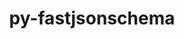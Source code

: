 ---
title: "py-fastjsonschema"
layout: cache
categories: [package, develop]
meta: {"compilers": ["gcc@=11.1.0", "gcc@=11.4.0", "gcc@=7.3.1", "gcc@=9.4.0", "oneapi@=2024.2.1"], "num_specs": 48, "num_specs_by_stack": {"aws-isc": 1, "aws-isc-aarch64": 1, "data-vis-sdk": 7, "e4s": 7, "e4s-neoverse-v2": 7, "e4s-neoverse_v1": 2, "e4s-oneapi": 21, "e4s-power": 2, "root": 48}, "oss": ["amzn2", "ubuntu20.04", "ubuntu22.04"], "platforms": ["linux"], "stacks": ["aws-isc", "aws-isc-aarch64", "data-vis-sdk", "e4s", "e4s-neoverse-v2", "e4s-neoverse_v1", "e4s-oneapi", "e4s-power", "root"], "targets": ["aarch64", "neoverse_v1", "neoverse_v2", "ppc64le", "x86_64_v3"], "versions": ["2.16.3", "2.21.1"]}
spec_details: [{"compiler": "oneapi@=2024.2.1", "hash": "266h2l6thfgqxo4iggftwxu7waovkuh5", "os": "ubuntu22.04", "platform": "linux", "size": "-", "stacks": ["e4s-oneapi", "root"], "target": "x86_64_v3", "variants": ["build_system=python_pip"], "versions": ["2.21.1"]}, {"compiler": "gcc@=7.3.1", "hash": "2oymhgplhz5vaitf4tpehb32qwd46ztf", "os": "amzn2", "platform": "linux", "size": "-", "stacks": ["aws-isc-aarch64", "root"], "target": "aarch64", "variants": ["build_system=python_pip"], "versions": ["2.16.3"]}, {"compiler": "oneapi@=2024.2.1", "hash": "3fsyo44jwuicanz44ypm4bja5wxjlneg", "os": "ubuntu22.04", "platform": "linux", "size": "-", "stacks": ["e4s-oneapi", "root"], "target": "x86_64_v3", "variants": ["build_system=python_pip"], "versions": ["2.21.1"]}, {"compiler": "gcc@=11.4.0", "hash": "3r7wiw7wkoftlhnrimcjvrymhoh2akhd", "os": "ubuntu22.04", "platform": "linux", "size": "-", "stacks": ["e4s", "root"], "target": "x86_64_v3", "variants": ["build_system=python_pip"], "versions": ["2.21.1"]}, {"compiler": "oneapi@=2024.2.1", "hash": "4cvdrcxw7sek3s3qnp3fkq6erfknmtcx", "os": "ubuntu22.04", "platform": "linux", "size": "-", "stacks": ["e4s-oneapi", "root"], "target": "x86_64_v3", "variants": ["build_system=python_pip"], "versions": ["2.21.1"]}, {"compiler": "gcc@=11.4.0", "hash": "5ba34n6jhetnrlx7nrw5nqsi2y5zeqa4", "os": "ubuntu22.04", "platform": "linux", "size": "-", "stacks": ["e4s-neoverse-v2", "root"], "target": "neoverse_v2", "variants": ["build_system=python_pip"], "versions": ["2.21.1"]}, {"compiler": "oneapi@=2024.2.1", "hash": "5jjutdplyxpnx74dbhdfzij7l4l2u4cm", "os": "ubuntu22.04", "platform": "linux", "size": "-", "stacks": ["e4s-oneapi", "root"], "target": "x86_64_v3", "variants": ["build_system=python_pip"], "versions": ["2.21.1"]}, {"compiler": "gcc@=11.1.0", "hash": "6ngsmdpodp4inkqflefgifp556rmgdoc", "os": "ubuntu20.04", "platform": "linux", "size": "-", "stacks": ["data-vis-sdk", "root"], "target": "x86_64_v3", "variants": ["build_system=python_pip"], "versions": ["2.21.1"]}, {"compiler": "oneapi@=2024.2.1", "hash": "6qerm335evt633434fxbpbascr4kwwl4", "os": "ubuntu22.04", "platform": "linux", "size": "-", "stacks": ["e4s-oneapi", "root"], "target": "x86_64_v3", "variants": ["build_system=python_pip"], "versions": ["2.21.1"]}, {"compiler": "gcc@=11.4.0", "hash": "6rijzfk4y5keofglewchhsd3uy7okqoc", "os": "ubuntu22.04", "platform": "linux", "size": "-", "stacks": ["e4s-neoverse-v2", "root"], "target": "neoverse_v2", "variants": ["build_system=python_pip"], "versions": ["2.21.1"]}, {"compiler": "gcc@=11.4.0", "hash": "76c3fzqfysd2bguvtflsshko4fb5fxuq", "os": "ubuntu22.04", "platform": "linux", "size": "-", "stacks": ["e4s", "root"], "target": "x86_64_v3", "variants": ["build_system=python_pip"], "versions": ["2.21.1"]}, {"compiler": "oneapi@=2024.2.1", "hash": "cjnnmrwor7uoy5qattiubo3v3uao4r2l", "os": "ubuntu22.04", "platform": "linux", "size": "-", "stacks": ["e4s-oneapi", "root"], "target": "x86_64_v3", "variants": ["build_system=python_pip"], "versions": ["2.21.1"]}, {"compiler": "oneapi@=2024.2.1", "hash": "ddqtv624z5wljxkrmj3h3mrd77j45kfy", "os": "ubuntu22.04", "platform": "linux", "size": "-", "stacks": ["e4s-oneapi", "root"], "target": "x86_64_v3", "variants": ["build_system=python_pip"], "versions": ["2.21.1"]}, {"compiler": "gcc@=11.4.0", "hash": "drmolzqo7yyc3w3ct3tksoxukswqkf4c", "os": "ubuntu22.04", "platform": "linux", "size": "-", "stacks": ["e4s-neoverse-v2", "root"], "target": "neoverse_v2", "variants": ["build_system=python_pip"], "versions": ["2.21.1"]}, {"compiler": "gcc@=11.1.0", "hash": "ebv6h647av2hoesypemtnlmsro5g2v2o", "os": "ubuntu20.04", "platform": "linux", "size": "-", "stacks": ["data-vis-sdk", "root"], "target": "x86_64_v3", "variants": ["build_system=python_pip"], "versions": ["2.21.1"]}, {"compiler": "gcc@=11.4.0", "hash": "eiotfrrus52d7yslofrairzd5iukdhu7", "os": "ubuntu22.04", "platform": "linux", "size": "-", "stacks": ["e4s-neoverse-v2", "root"], "target": "neoverse_v2", "variants": ["build_system=python_pip"], "versions": ["2.21.1"]}, {"compiler": "oneapi@=2024.2.1", "hash": "f4vscthlc5vv6b2kbcrr7ej3l65qqblj", "os": "ubuntu22.04", "platform": "linux", "size": "-", "stacks": ["e4s-oneapi", "root"], "target": "x86_64_v3", "variants": ["build_system=python_pip"], "versions": ["2.21.1"]}, {"compiler": "gcc@=9.4.0", "hash": "gl2e6c73g6tqjfwjtdbp4fi53p44ot4g", "os": "ubuntu20.04", "platform": "linux", "size": "-", "stacks": ["e4s-power", "root"], "target": "ppc64le", "variants": ["build_system=python_pip"], "versions": ["2.16.3"]}, {"compiler": "gcc@=11.4.0", "hash": "h45q4nmwlgaajza7mqfbo4nr47bufhtn", "os": "ubuntu22.04", "platform": "linux", "size": "-", "stacks": ["e4s-neoverse-v2", "root"], "target": "neoverse_v2", "variants": ["build_system=python_pip"], "versions": ["2.21.1"]}, {"compiler": "gcc@=11.4.0", "hash": "ilrc2zqjr4vxo5xafevvq7s3ltdv2cdi", "os": "ubuntu22.04", "platform": "linux", "size": "-", "stacks": ["e4s", "root"], "target": "x86_64_v3", "variants": ["build_system=python_pip"], "versions": ["2.21.1"]}, {"compiler": "gcc@=11.1.0", "hash": "jiclqwiyd3bh7eodxpeatof5dpg4l4up", "os": "ubuntu20.04", "platform": "linux", "size": "-", "stacks": ["data-vis-sdk", "root"], "target": "x86_64_v3", "variants": ["build_system=python_pip"], "versions": ["2.21.1"]}, {"compiler": "oneapi@=2024.2.1", "hash": "jt56nw6wxyv75ap2cvgidu52she7hbun", "os": "ubuntu22.04", "platform": "linux", "size": "-", "stacks": ["e4s-oneapi", "root"], "target": "x86_64_v3", "variants": ["build_system=python_pip"], "versions": ["2.21.1"]}, {"compiler": "oneapi@=2024.2.1", "hash": "k4seo4t6jrcax25xlrloyp3nkschpaik", "os": "ubuntu22.04", "platform": "linux", "size": "-", "stacks": ["e4s-oneapi", "root"], "target": "x86_64_v3", "variants": ["build_system=python_pip"], "versions": ["2.21.1"]}, {"compiler": "gcc@=7.3.1", "hash": "kyzbwydmcd7jvxewumppnrlzqp6xozbr", "os": "amzn2", "platform": "linux", "size": "-", "stacks": ["aws-isc", "root"], "target": "x86_64_v3", "variants": ["build_system=python_pip"], "versions": ["2.16.3"]}, {"compiler": "gcc@=11.4.0", "hash": "l4uhixowvfp3st4zmrfw5xvhl6deepey", "os": "ubuntu22.04", "platform": "linux", "size": "-", "stacks": ["e4s-neoverse_v1", "root"], "target": "neoverse_v1", "variants": ["build_system=python_pip"], "versions": ["2.16.3"]}, {"compiler": "gcc@=11.1.0", "hash": "m46pylm5z2bt33zu6dgjvtcn4fn33w7o", "os": "ubuntu20.04", "platform": "linux", "size": "-", "stacks": ["data-vis-sdk", "root"], "target": "x86_64_v3", "variants": ["build_system=python_pip"], "versions": ["2.21.1"]}, {"compiler": "gcc@=11.4.0", "hash": "maik57d5e2c3knujieei7pujy45e2c3l", "os": "ubuntu22.04", "platform": "linux", "size": "-", "stacks": ["e4s-neoverse-v2", "root"], "target": "neoverse_v2", "variants": ["build_system=python_pip"], "versions": ["2.21.1"]}, {"compiler": "oneapi@=2024.2.1", "hash": "n233tdcu3fnq4nb6agepmouihxavknm6", "os": "ubuntu22.04", "platform": "linux", "size": "-", "stacks": ["e4s-oneapi", "root"], "target": "x86_64_v3", "variants": ["build_system=python_pip"], "versions": ["2.21.1"]}, {"compiler": "gcc@=11.1.0", "hash": "n2n3chrg43et4dc4hgvlkco3ip3iekwq", "os": "ubuntu20.04", "platform": "linux", "size": "-", "stacks": ["data-vis-sdk", "root"], "target": "x86_64_v3", "variants": ["build_system=python_pip"], "versions": ["2.21.1"]}, {"compiler": "oneapi@=2024.2.1", "hash": "n6tkflvb3qrvfaojaorjzui2vnovv5tq", "os": "ubuntu22.04", "platform": "linux", "size": "-", "stacks": ["e4s-oneapi", "root"], "target": "x86_64_v3", "variants": ["build_system=python_pip"], "versions": ["2.21.1"]}, {"compiler": "gcc@=11.4.0", "hash": "npoak5ei22w4vxacxq6u5k66zd6pkqr6", "os": "ubuntu22.04", "platform": "linux", "size": "-", "stacks": ["e4s", "root"], "target": "x86_64_v3", "variants": ["build_system=python_pip"], "versions": ["2.21.1"]}, {"compiler": "gcc@=11.4.0", "hash": "nsfqeepyfriicetawvtbsgexwcza42ws", "os": "ubuntu22.04", "platform": "linux", "size": "-", "stacks": ["e4s", "root"], "target": "x86_64_v3", "variants": ["build_system=python_pip"], "versions": ["2.21.1"]}, {"compiler": "oneapi@=2024.2.1", "hash": "nzioukpiv2bynk5u64xgs4l7vxpqhy6s", "os": "ubuntu22.04", "platform": "linux", "size": "-", "stacks": ["e4s-oneapi", "root"], "target": "x86_64_v3", "variants": ["build_system=python_pip"], "versions": ["2.21.1"]}, {"compiler": "oneapi@=2024.2.1", "hash": "ohlxvhidnzimgau7mpsnbmoyg6yphnjv", "os": "ubuntu22.04", "platform": "linux", "size": "-", "stacks": ["e4s-oneapi", "root"], "target": "x86_64_v3", "variants": ["build_system=python_pip"], "versions": ["2.21.1"]}, {"compiler": "oneapi@=2024.2.1", "hash": "pdzt2gtoynxutfvrcfpn5jyz54u5dxyi", "os": "ubuntu22.04", "platform": "linux", "size": "-", "stacks": ["e4s-oneapi", "root"], "target": "x86_64_v3", "variants": ["build_system=python_pip"], "versions": ["2.21.1"]}, {"compiler": "gcc@=11.4.0", "hash": "rldrlgn5rdcttmy5plgqjxkxy57khtj7", "os": "ubuntu22.04", "platform": "linux", "size": "-", "stacks": ["e4s-neoverse-v2", "root"], "target": "neoverse_v2", "variants": ["build_system=python_pip"], "versions": ["2.21.1"]}, {"compiler": "oneapi@=2024.2.1", "hash": "smocg4rlhtvvtct2xqkkmr7u4rrfatlp", "os": "ubuntu22.04", "platform": "linux", "size": "-", "stacks": ["e4s-oneapi", "root"], "target": "x86_64_v3", "variants": ["build_system=python_pip"], "versions": ["2.21.1"]}, {"compiler": "gcc@=11.4.0", "hash": "t7ozf2gkok7eyefcugjul75g56j4w22v", "os": "ubuntu22.04", "platform": "linux", "size": "-", "stacks": ["e4s", "root"], "target": "x86_64_v3", "variants": ["build_system=python_pip"], "versions": ["2.21.1"]}, {"compiler": "gcc@=11.1.0", "hash": "txxvpdstsdiiw2xideulixb3hy6eofvj", "os": "ubuntu20.04", "platform": "linux", "size": "-", "stacks": ["data-vis-sdk", "root"], "target": "x86_64_v3", "variants": ["build_system=python_pip"], "versions": ["2.21.1"]}, {"compiler": "oneapi@=2024.2.1", "hash": "ub2u7zox5iauknlfrirm4rr5ifuv5nmj", "os": "ubuntu22.04", "platform": "linux", "size": "-", "stacks": ["e4s-oneapi", "root"], "target": "x86_64_v3", "variants": ["build_system=python_pip"], "versions": ["2.21.1"]}, {"compiler": "gcc@=11.4.0", "hash": "wjips56m2rylkfv2c37ve5ishktoxquw", "os": "ubuntu22.04", "platform": "linux", "size": "-", "stacks": ["e4s-neoverse_v1", "root"], "target": "neoverse_v1", "variants": ["build_system=python_pip"], "versions": ["2.16.3"]}, {"compiler": "oneapi@=2024.2.1", "hash": "wkc23okpk4telqqhll55rl435hdkvuvq", "os": "ubuntu22.04", "platform": "linux", "size": "-", "stacks": ["e4s-oneapi", "root"], "target": "x86_64_v3", "variants": ["build_system=python_pip"], "versions": ["2.21.1"]}, {"compiler": "gcc@=11.1.0", "hash": "wt4kyf7wtbvx3hp7q7sjurhlv3kef6go", "os": "ubuntu20.04", "platform": "linux", "size": "-", "stacks": ["data-vis-sdk", "root"], "target": "x86_64_v3", "variants": ["build_system=python_pip"], "versions": ["2.21.1"]}, {"compiler": "oneapi@=2024.2.1", "hash": "y6rz6wrza67sqabzaxtcyxopu33rchur", "os": "ubuntu22.04", "platform": "linux", "size": "-", "stacks": ["e4s-oneapi", "root"], "target": "x86_64_v3", "variants": ["build_system=python_pip"], "versions": ["2.21.1"]}, {"compiler": "oneapi@=2024.2.1", "hash": "ycwv7gzhftp7gzumhsykhirgx7m6sqya", "os": "ubuntu22.04", "platform": "linux", "size": "-", "stacks": ["e4s-oneapi", "root"], "target": "x86_64_v3", "variants": ["build_system=python_pip"], "versions": ["2.21.1"]}, {"compiler": "gcc@=9.4.0", "hash": "yv4tkckbcfdnu3rbdprieavhhnsywflv", "os": "ubuntu20.04", "platform": "linux", "size": "-", "stacks": ["e4s-power", "root"], "target": "ppc64le", "variants": ["build_system=python_pip"], "versions": ["2.16.3"]}, {"compiler": "gcc@=11.4.0", "hash": "yvak2sht45ltq4ecxoysstnxvzgwhjld", "os": "ubuntu22.04", "platform": "linux", "size": "-", "stacks": ["e4s", "root"], "target": "x86_64_v3", "variants": ["build_system=python_pip"], "versions": ["2.21.1"]}, {"compiler": "oneapi@=2024.2.1", "hash": "zkhyy6fe7llcnwst37iq2ywciagydhje", "os": "ubuntu22.04", "platform": "linux", "size": "-", "stacks": ["e4s-oneapi", "root"], "target": "x86_64_v3", "variants": ["build_system=python_pip"], "versions": ["2.21.1"]}]
---